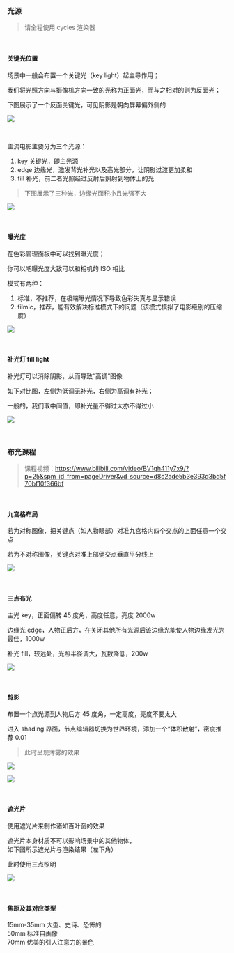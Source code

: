 ### 光源

> 请全程使用 cycles 渲染器

<br>

#### 关键光位置

场景中一般会布置一个关键光（key light）起主导作用；

我们将光照方向与摄像机方向一致的光称为正面光，而与之相对的则为反面光；

下图展示了一个反面关键光，可见阴影是朝向屏幕偏外侧的

![](../../imgs/Blender/light/movie/m1.png)

<br>

主流电影主要分为三个光源：

1. key 关键光，即主光源
2. edge 边缘光，激发背光补光以及高光部分，让阴影过渡更加柔和
3. fill 补光，前二者光照经过反射后照射到物体上的光

> 下图展示了三种光，边缘光面积小且光强不大

![](../../imgs/Blender/light/movie/m2.png)

<br>

#### 曝光度

在色彩管理面板中可以找到曝光度；

你可以吧曝光度大致可以和相机的 ISO 相比

模式有两种：

1. 标准，不推荐，在极端曝光情况下导致色彩失真与显示错误
2. filmic，推荐，能有效解决标准模式下的问题（该模式模拟了电影级别的压缩度）

![](../../imgs/Blender/light/movie/m3.png)

<br>

#### 补光灯 fill light

补光灯可以消除阴影，从而导致“高调”图像

如下对比图，左侧为低调无补光，右侧为高调有补光；

一般的，我们取中间值，即补光量不得过大亦不得过小

![](../../imgs/Blender/light/movie/m4.png)

<br>

### 布光课程

> 课程视频：https://www.bilibili.com/video/BV1qh411y7x9/?p=25&spm_id_from=pageDriver&vd_source=d8c2ade5b3e393d3bd5f70bf10f366bf

<br>

#### 九宫格布局

若为对称图像，把关键点（如人物眼部）对准九宫格内四个交点的上面任意一个交点

若为不对称图像，关键点对准上部俩交点垂直平分线上

![](../../imgs/Blender/light/movie/m5.png)

<br>

#### 三点布光

主光 key，正面偏转 45 度角，高度任意，亮度 2000w

边缘光 edge，人物正后方，在关闭其他所有光源后该边缘光能使人物边缘发光为最佳，1000w

补光 fill，较远处，光照半径调大，瓦数降低，200w

![](../../imgs/Blender/light/movie/m6.png)

<br>

#### 剪影

布置一个点光源到人物后方 45 度角，一定高度，亮度不要太大

进入 shading 界面，节点编辑器切换为世界环境，添加一个“体积散射”，密度推荐 0.01

> 此时呈现薄雾的效果

![](../../imgs/Blender/light/movie/m7.png)

![](../../imgs/Blender/light/movie/m8.png)

<br>

#### 遮光片

使用遮光片来制作诸如百叶窗的效果

遮光片本身材质不可以影响场景中的其他物体，  
如下图所示遮光片与渲染结果（左下角）

此时使用三点照明

![](../../imgs/Blender/light/movie/m9.png)

<br>

#### 焦距及其对应类型

15mm-35mm 大型、史诗、恐怖的  
50mm 标准自画像  
70mm 优美的引人注意力的景色

<br>

####
